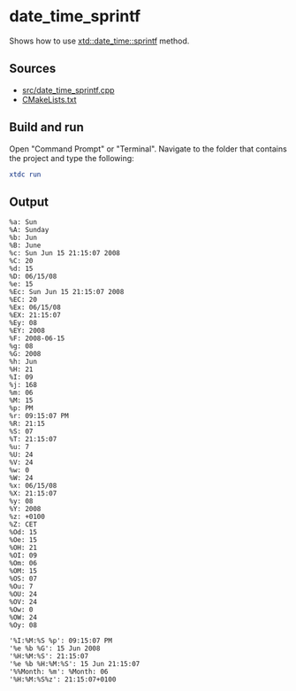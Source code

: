 # date_time_sprintf

Shows how to use [xtd::date_time::sprintf](https://gammasoft71.github.io/xtd/reference_guides/latest/classxtd_1_1date__time.html#aa21e25167da0cf2593175b48cf1a82d0) method.

## Sources

* [src/date_time_sprintf.cpp](src/date_time_sprintf.cpp)
* [CMakeLists.txt](CMakeLists.txt)

## Build and run

Open "Command Prompt" or "Terminal". Navigate to the folder that contains the project and type the following:

```cmake
xtdc run
```

## Output

```
%a: Sun
%A: Sunday
%b: Jun
%B: June
%c: Sun Jun 15 21:15:07 2008
%C: 20
%d: 15
%D: 06/15/08
%e: 15
%Ec: Sun Jun 15 21:15:07 2008
%EC: 20
%Ex: 06/15/08
%EX: 21:15:07
%Ey: 08
%EY: 2008
%F: 2008-06-15
%g: 08
%G: 2008
%h: Jun
%H: 21
%I: 09
%j: 168
%m: 06
%M: 15
%p: PM
%r: 09:15:07 PM
%R: 21:15
%S: 07
%T: 21:15:07
%u: 7
%U: 24
%V: 24
%w: 0
%W: 24
%x: 06/15/08
%X: 21:15:07
%y: 08
%Y: 2008
%z: +0100
%Z: CET
%Od: 15
%Oe: 15
%OH: 21
%OI: 09
%Om: 06
%OM: 15
%OS: 07
%Ou: 7
%OU: 24
%OV: 24
%Ow: 0
%OW: 24
%Oy: 08

'%I:%M:%S %p': 09:15:07 PM
'%e %b %G': 15 Jun 2008
'%H:%M:%S': 21:15:07
'%e %b %H:%M:%S': 15 Jun 21:15:07
'%%Month: %m': %Month: 06
'%H:%M:%S%z': 21:15:07+0100
```
